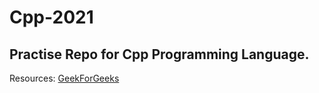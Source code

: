 # Cpp-2021


## Practise Repo for Cpp Programming Language.

Resources: [GeekForGeeks](https://www.geeksforgeeks.org)
